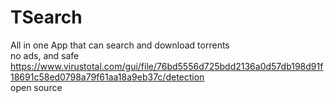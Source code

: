# TSearch
All in one App that can search and download torrents<br>
no ads, and safe https://www.virustotal.com/gui/file/76bd5556d725bdd2136a0d57db198d91f18691c58ed0798a79f61aa18a9eb37c/detection <br>
open source
